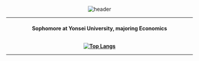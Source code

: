 <div align=center>
  
  ![header](https://capsule-render.vercel.app/api?type=slice&height=200&color=gradient&text=Hello%20World!&fontSize=30&fontColor=ffffff&fontAlign=87&rotate=13&fontAlignY=44)
  <hr />
  <h4>Sophomore at Yonsei University, majoring Economics<br />
  <br />
  
  [![Top Langs](https://github-readme-stats.vercel.app/api/top-langs/?username=chung-wol)](https://github.com/anuraghazra/github-readme-stats)
  <hr />    
</div>
